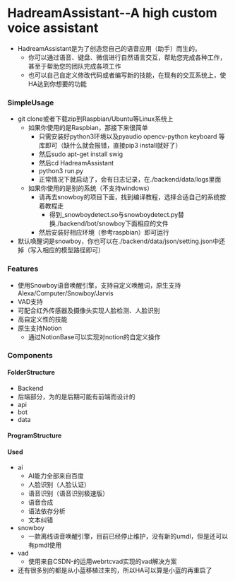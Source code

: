 # HadreamAssistant--A high custom voice assistant
- HadreamAssistant是为了创造您自己的语音应用（助手）而生的。
  - 你可以通过语音、键盘、微信进行自然语言交互，帮助您完成各种工作，甚至于帮助您的团队完成各项工作
  - 也可以自己自定义修改代码或者编写新的技能，在现有的交互系统上，使HA达到你想要的功能

### SimpleUsage
- git clone或者下载zip到Raspbian/Ubuntu等Linux系统上
  - 如果你使用的是Raspbian，那接下来很简单
    - 只需安装好python3环境以及pyaudio opencv-python keyboard 等库即可（缺什么就会报错，直接pip3 install就好了）
    - 然后sudo apt-get install swig
    - 然后cd HadreamAssistant
    - python3 run.py
    - 正常情况下就启动了，会有日志记录，在./backend/data/logs里面
  - 如果你使用的是别的系统（不支持windows）
    - 请再去snowboy的项目下面，找到编译教程，选择合适自己的系统按着教程走
      - 得到_snowboydetect.so与snowboydetect.py替换./backend/bot/snowboy下面相应的文件
    - 然后安装好相应环境（参考raspbian）即可运行
- 默认唤醒词是snowboy，你也可以在./backend/data/json/setting.json中还掉（写入相应的模型路径即可）

### Features
- 使用Snowboy语音唤醒引擎，支持自定义唤醒词，原生支持Alexa/Computer/Snowboy/Jarvis
- VAD支持
- 可配合红外传感器及摄像头实现人脸检测、人脸识别
- 高自定义性的技能
- 原生支持Notion
  - 通过NotionBase可以实现对notion的自定义操作
  
### Components
#### FolderStructure
-  Backend
  - 后端部分，为的是后期可能有前端而设计的
  - api
  - bot
  - data 
  
#### ProgramStructure
  
#### Used
- ai
  - AI能力全部来自百度
  - 人脸识别（人脸认证）
  - 语音识别（语音识别极速版）
  - 语音合成
  - 语法依存分析
  - 文本纠错
- snowboy
  - 一款离线语音唤醒引擎，目前已经停止维护，没有新的umdl，但是还可以有pmdl使用
- vad
  - 使用来自CSDN-的运用webrtcvad实现的vad解决方案
- 还有很多别的都是从小蓝移植过来的，所以HA可以算是小蓝的再重启了

